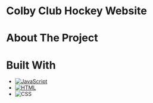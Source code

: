 # Colby Club Hockey Website
# About The Project



# Built With



* [![JavaScript][JavaScript.com]][JavaScript-url]
* [![HTML][HTML.com]][HTML-url]
* ![CSS][CSS.com]

[JavaScript.com]:https://shields.io/badge/JavaScript-F7DF1E?logo=JavaScript&logoColor=000&style=flat-square
[JavaScript-url]:https://www.javascript.com
[HTML.com]:https://img.shields.io/badge/HTML-239120?style=for-the-badge&logo=html5&logoColor=white
[HTML-url]:https://html.com
[CSS.com]:https://img.shields.io/badge/CSS-239120?&style=for-the-badge&logo=css3&logoColor=white
